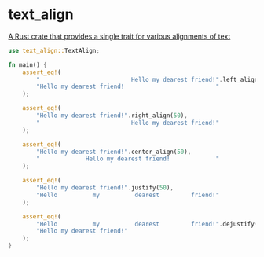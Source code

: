 # text_align

[A Rust crate that provides a single trait for various alignments of text](https://crates.io/crates/text_align)

```rust
use text_align::TextAlign;

fn main() {
    assert_eq!(
        "                          Hello my dearest friend!".left_align(50),
        "Hello my dearest friend!                          "
    );

    assert_eq!(
        "Hello my dearest friend!".right_align(50),
        "                          Hello my dearest friend!"
    );

    assert_eq!(
        "Hello my dearest friend!".center_align(50),
        "             Hello my dearest friend!             "
    );

    assert_eq!(
        "Hello my dearest friend!".justify(50),
        "Hello          my          dearest         friend!"
    );

    assert_eq!(
        "Hello          my          dearest         friend!".dejustify(2),
        "Hello my dearest friend!"
    );
}
```
